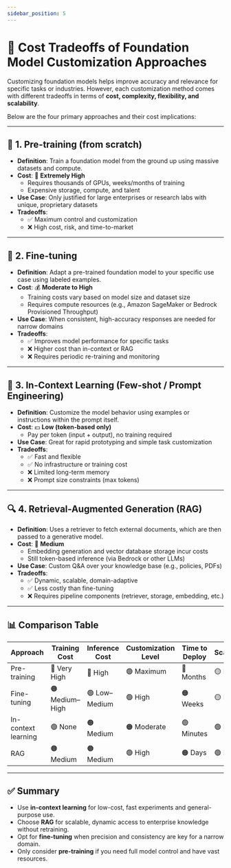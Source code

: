 ```yaml
---
sidebar_position: 5
---
```


# 💸 Cost Tradeoffs of Foundation Model Customization Approaches

Customizing foundation models helps improve accuracy and relevance for specific tasks or industries. However, each customization method comes with different tradeoffs in terms of **cost, complexity, flexibility, and scalability**.

Below are the four primary approaches and their cost implications:

---

## 🧪 1. Pre-training (from scratch)
- **Definition**: Train a foundation model from the ground up using massive datasets and compute.
- **Cost**: 🚨 **Extremely High**
  - Requires thousands of GPUs, weeks/months of training
  - Expensive storage, compute, and talent
- **Use Case**: Only justified for large enterprises or research labs with unique, proprietary datasets
- **Tradeoffs**:
  - ✅ Maximum control and customization
  - ❌ High cost, risk, and time-to-market

---

## 🧠 2. Fine-tuning
- **Definition**: Adapt a pre-trained foundation model to your specific use case using labeled examples.
- **Cost**: 💰 **Moderate to High**
  - Training costs vary based on model size and dataset size
  - Requires compute resources (e.g., Amazon SageMaker or Bedrock Provisioned Throughput)
- **Use Case**: When consistent, high-accuracy responses are needed for narrow domains
- **Tradeoffs**:
  - ✅ Improves model performance for specific tasks
  - ❌ Higher cost than in-context or RAG
  - ❌ Requires periodic re-training and monitoring

---

## 📝 3. In-Context Learning (Few-shot / Prompt Engineering)
- **Definition**: Customize the model behavior using examples or instructions within the prompt itself.
- **Cost**: 💵 **Low (token-based only)**
  - Pay per token (input + output), no training required
- **Use Case**: Great for rapid prototyping and simple task customization
- **Tradeoffs**:
  - ✅ Fast and flexible
  - ✅ No infrastructure or training cost
  - ❌ Limited long-term memory
  - ❌ Prompt size constraints (max tokens)

---

## 🔍 4. Retrieval-Augmented Generation (RAG)
- **Definition**: Uses a retriever to fetch external documents, which are then passed to a generative model.
- **Cost**: 💸 **Medium**
  - Embedding generation and vector database storage incur costs
  - Still token-based inference (via Bedrock or other LLMs)
- **Use Case**: Custom Q&A over your knowledge base (e.g., policies, PDFs)
- **Tradeoffs**:
  - ✅ Dynamic, scalable, domain-adaptive
  - ✅ Less costly than fine-tuning
  - ❌ Requires pipeline components (retriever, storage, embedding, etc.)

---

## 📊 Comparison Table

| Approach               | Training Cost | Inference Cost | Customization Level | Time to Deploy | Scalability |
|------------------------|---------------|----------------|----------------------|----------------|-------------|
| Pre-training           | 🔴 Very High   | 🔴 High         | 🟢 Maximum            | 🔴 Months       | 🟡 Medium   |
| Fine-tuning            | 🟠 Medium–High | 🟢 Low–Medium   | 🟢 High               | 🟠 Weeks        | 🟡 Medium   |
| In-context learning    | 🟢 None        | 🟠 Medium       | 🟠 Moderate           | 🟢 Minutes      | 🟢 High     |
| RAG                    | 🟠 Medium      | 🟠 Medium       | 🟢 High               | 🟠 Days         | 🟢 High     |

---

## ✅ Summary

- Use **in-context learning** for low-cost, fast experiments and general-purpose use.
- Choose **RAG** for scalable, dynamic access to enterprise knowledge without retraining.
- Opt for **fine-tuning** when precision and consistency are key for a narrow domain.
- Only consider **pre-training** if you need full model control and have vast resources.

